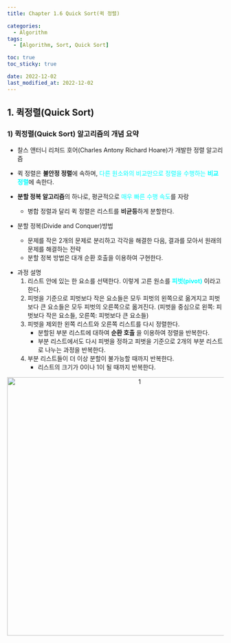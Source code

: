 ```yaml
---
title: Chapter 1.6 Quick Sort(퀵 정렬)

categories: 
  - Algorithm
tags:
  - [Algorithm, Sort, Quick Sort]

toc: true
toc_sticky: true

date: 2022-12-02
last_modified_at: 2022-12-02 
---
```


## 1. 퀵정렬(Quick Sort)
### 1) 퀵정렬(Quick Sort) 알고리즘의 개념 요약
- 찰스 앤터니 리처드 호어(Charles Antony Richard Hoare)가 개발한 정렬 알고리즘
- 퀵 정렬은 **불안정 정렬**에 속하며, <span style="color:aqua">다른 원소와의 비교만으로 정렬을 수행하는 **비교 정렬**</span>에 속한다.
- **분할 정복 알고리즘**의 하나로, 평균적으로 <span style = "color:aqua">매우 빠른 수행 속도</span>를 자랑
  - 병합 정렬과 달리 퀵 정렬은 리스트를 **비균등**하게 분할한다.

- 분할 정복(Divide and Conquer)방법
  - 문제를 작은 2개의 문제로 분리하고 각각을 해결한 다음, 결과를 모아서 원래의 문제를 해결하는 전략
  - 분할 정복 방법은 대개 순환 호출을 이용하여 구현한다.
 
* 과정 설명
  1. 리스트 안에 있는 한 요소를 선택한다. 이렇게 고른 원소를 <span style="color:aqua">**피벗(pivot)**</span> 이라고 한다.
  2. 피벗을 기준으로 피벗보다 작은 요소들은 모두 피벗의 왼쪽으로 옮겨지고 피벗보다 큰 요소들은 모두 피벗의 오른쪽으로 옮겨진다. (피벗을 중심으로 왼쪽: 피벗보다 작은 요소들, 오른쪽: 피벗보다 큰 요소들)
  3. 피벗을 제외한 왼쪽 리스트와 오른쪽 리스트를 다시 정렬한다.
      * 분할된 부분 리스트에 대하여 **순환 호출** 을 이용하여 정렬을 반복한다.
      * 부분 리스트에서도 다시 피벗을 정하고 피벗을 기준으로 2개의 부분 리스트로 나누는 과정을 반복한다.
  4. 부분 리스트들이 더 이상 분할이 불가능할 때까지 반복한다.
     * 리스트의 크기가 0이나 1이 될 때까지 반복한다.  
 
<p align="center">
<img width="600" alt="1" src="https://gmlwjd9405.github.io/images/algorithm-quick-sort/quick-sort-concepts.png">
</p>  
